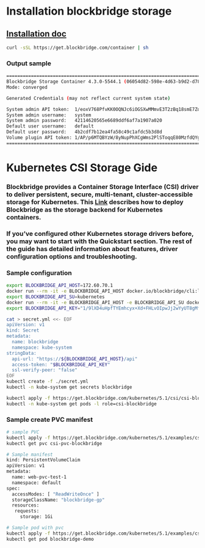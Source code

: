 # Installation blockbridge storage
## [Installation doc](https://www.blockbridge.com/container/) 

```bash
curl -sSL https://get.blockbridge.com/container | sh
```
### Output sample
```bash
=================================================================================
Blockbridge Storage Container 4.3.0-5544.1 (06054d82-598e-4d63-b9d2-d78d8e0a958f)
Mode: converged

Generated Credentials (may not reflect current system state)

System admin API token:  1/eoxV768PfvKK0OQNJc6iOGSXwMMmvE3T2zBq18smE7ZqjFXvrw9/sw
System admin username:   system
System admin password:   42114620565e6689ddf6af7a1907a020
Default user username:   default
Default user password:   4b2cdf7b12ea4fa58c49c1afdc5b3d8d
Volume plugin API token: 1/AP/p6MTQBYzW/8yNupPhXCgWms2PlSToqqE80MzfdQYg/+noxNAEzQ
=================================================================================
```

# Kubernetes CSI Storage Gide  

### Blockbridge provides a Container Storage Interface (CSI) driver to deliver persistent, secure, multi-tenant, cluster-accessible storage for Kubernetes. This [Link](https://kb.blockbridge.com/guide/kubernetes/) describes how to deploy Blockbridge as the storage backend for Kubernetes containers.

### If you’ve configured other Kubernetes storage drivers before, you may want to start with the Quickstart section. The rest of the guide has detailed information about features, driver configuration options and troubleshooting.

### Sample configuration
```bash
export BLOCKBRIDGE_API_HOST=172.60.70.1
docker run --rm -it -e BLOCKBRIDGE_API_HOST docker.io/blockbridge/cli:latest-alpine bb --no-ssl-verify-peer account create --name kubernetes
export BLOCKBRIDGE_API_SU=kubernetes
docker run --rm -it -e BLOCKBRIDGE_API_HOST -e BLOCKBRIDGE_API_SU docker.io/blockbridge/cli:latest-alpine bb --no-ssl-verify-peer authorization create --notes 'csi-blockbridge driver access'
export BLOCKBRIDGE_API_KEY="1/9lXD4uHpfTYEmhcyx+Xd+FHLvOIpwJj2wYyUT8gMfNW2VcPi4el8dw"

cat > secret.yml <<- EOF
apiVersion: v1
kind: Secret
metadata:
  name: blockbridge
  namespace: kube-system
stringData:
  api-url: "https://${BLOCKBRIDGE_API_HOST}/api"
  access-token: "$BLOCKBRIDGE_API_KEY"
  ssl-verify-peer: "false"
EOF
kubectl create -f ./secret.yml
kubectl -n kube-system get secrets blockbridge

kubectl apply -f https://get.blockbridge.com/kubernetes/5.1/csi/csi-blockbridge-v2.0.0.yaml
kubectl -n kube-system get pods -l role=csi-blockbridge

```

### Sample create PVC manifest

```bash
# sample PVC
kubectl apply -f https://get.blockbridge.com/kubernetes/5.1/examples/csi-pvc.yaml
kubectl get pvc csi-pvc-blockbridge

# Sample manifest
kind: PersistentVolumeClaim
apiVersion: v1
metadata:
  name: web-pvc-test-1
  namespace: default
spec:
  accessModes: [ "ReadWriteOnce" ]
  storageClassName: "blockbridge-gp"
  resources:
   requests:
     storage: 1Gi

# Sample pod with pvc
kubectl apply -f https://get.blockbridge.com/kubernetes/5.1/examples/csi-app.yaml
kubectl get pod blockbridge-demo
```

